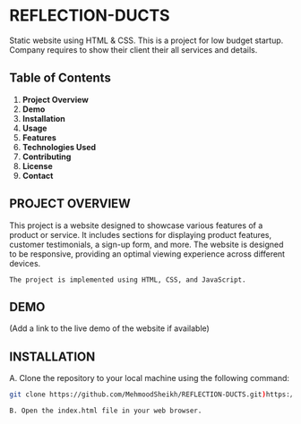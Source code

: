 # REFLECTION-DUCTS
Static website using HTML & CSS.
This is a project for low budget startup.
Company requires to show their client their all services and details.

## Table of Contents
1. **Project Overview**
2. **Demo**
3. **Installation**
4. **Usage**
5. **Features**
6. **Technologies Used**
7. **Contributing**
8. **License**
9. **Contact**

## PROJECT OVERVIEW
This project is a website designed to showcase various features of a product or service. It includes sections for displaying product features, customer testimonials, a sign-up form, and more. The website is designed to be responsive, providing an optimal viewing experience across different devices.

`The project is implemented using HTML, CSS, and JavaScript.`

## DEMO
(Add a link to the live demo of the website if available)

## INSTALLATION

A. Clone the repository to your local machine using the following command:

  ```bash
  git clone https://github.com/MehmoodSheikh/REFLECTION-DUCTS.git)https://github.com/MehmoodSheikh/REFLECTION-DUCTS.git```

B. Open the index.html file in your web browser.

